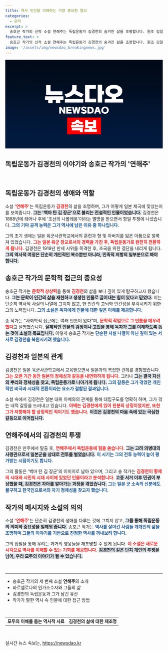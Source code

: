 ```yaml
---
title: 역사 인간을 이해하는 가장 중요한 열쇠
categories:
  - 문학
excerpt: >
  송호근 작가의 신작 소설 연해주는 독립운동가 김경천의 숨겨진 삶을 조명합니다. 원조 김일성이라 불리던 그의 항일 투쟁과 심리를 문학적 상상으로 그려내어 역사 속 인물의 진실과 감정을 재조명합니다. 클릭해 보십시오!
feature_text: >
  송호근 작가의 신작 소설 연해주는 독립운동가 김경천의 숨겨진 삶을 조명합니다. 원조 김일성이라 불리던 그의 항일 투쟁과 심리를 문학적 상상으로 그려내어 역사 속 인물의 진실과 감정을 재조명합니다. 클릭해 보십시오!
image: '/assets/img/newsdao_breakingnews.jpg'
---
```


<p><img src="/assets/img/newsdao_breakingnews.jpg" alt="ontimetimes 속보" /></p>

<h2 data-ke-size="size26">독립운동가 김경천의 이야기와 송호근 작가의 '연해주'</h2>

<p data-ke-size="size16">&nbsp;</p>

<h2 data-ke-size="size26">독립운동가 김경천의 생애와 역할</h2>

<p data-ke-size="size16">소설 <b><span style="color: #ee2323;">'연해주'</span></b>는 독립운동가 <b><span style="color: #ee2323;">김경천</span></b>의 삶을 조명하며, 그가 어떻게 일본 제국에 맞섰는지를 보여줍니다. <b><span style="background-color: #21538527;">그는 '백마 탄 김 장군'으로 불리는 전설적인 인물이었습니다.</span></b> 김경천은 1888년에 태어나 후에 '조선의 나폴레옹'이라는 별명을 받으면서 항일 투쟁에 나섰습니다. <b><span style="color: #1a5490;">그의 기마 공격 능력은 그가 역사에 남은 이유 중 하나입니다.</span></b></p>

<p data-ke-size="size16">그의 초기 생애는 일본 육군사관학교에서의 훈련과 형 및 아버지를 잃은 아픔으로 얼룩져 있었습니다. <b><span style="color: #ee2323;">그는 일본 육군 장교로서의 경력을 가진 후, 독립운동가로 완전히 전환하게 됩니다.</span></b> 김경천은 1919년 만세 시위를 목격한 후, 조국을 위한 결단을 내리게 됩니다. <b><span style="background-color: #21538527;">그의 역사적 여정은 단순히 개인적인 복수뿐만 아니라, 민족적 저항의 일부분으로 봐야 합니다.</span></b></p>

<h2 data-ke-size="size26">송호근 작가의 문학적 접근의 중요성</h2>

<p data-ke-size="size16">송호근 작가는 <b><span style="color: #ee2323;">문학적 상상력</span></b>을 통해 <b><span style="color: #ee2323;">김경천</span></b>의 삶을 보다 깊이 있게 탐구하고자 했습니다. <b><span style="background-color: #21538527;">그는 문학이 인간의 삶을 재현하고 생생한 인물로 끌어내는 힘이 있다고 믿었다.</span></b> 이는 단순히 역사적 사실의 나열에 그치지 않고, 한 인간의 고뇌와 인간성을 부각시키기 위한 그의 노력입니다. <b><span style="color: #1a5490;">그의 소설은 독자에게 인물에 대한 깊은 이해를 제공합니다.</span></b></p>

<p data-ke-size="size16">송 작가는 "사회학적 접근에는 여러 빈틈이 있다"며, <b><span style="color: #ee2323;">문학적 작업으로 그 빈틈을 메우려 했다</span></b>고 설명했습니다. <b><span style="background-color: #21538527;">실제적인 인물의 감정이나 고민을 통해 독자가 그를 이해하도록 돕는 것이 소설의 목표입니다.</span></b> 이렇게 송호근 작가는 <b><span style="color: #1a5490;">단순한 사실 나열이 아닌 깊이 있는 서사로 김경천을 복원시키려 했습니다.</span></b></p>

<h2 data-ke-size="size26">김경천과 일본의 관계</h2>

<p data-ke-size="size16">김경천은 일본 육군사관학교에서 교육받으면서 일본과의 복잡한 관계를 경험했습니다. <b><span style="color: #ee2323;">그는 오랜 기간 동안 일본의 정체성과 갈등을 내면화하게 됩니다.</span></b> 그러나 <b><span style="background-color: #21538527;">그는 결국 자신의 뿌리와 정체성을 찾고, 독립운동가로 나아가게 됩니다.</span></b> <b><span style="color: #1a5490;">그의 갈등은 그가 겪었던 개인적인 비극과 시대적 전환이라는 요소가 결합된 결과입니다.</span></b></p>

<p data-ke-size="size16">소설 속에서 김경천은 일본 대위 아베와의 관계를 통해 대립구도를 명확히 하며, 그가 겪는 내적 갈등을 드러내고 있습니다. <b><span style="color: #ee2323;">아베는 김경천에게 있어 친분의 상징이었지만, 또한 그가 저항해야 할 상징적인 적이기도 했습니다.</span></b> <b><span style="background-color: #21538527;">이것은 김경천의 마음 속에 있는 극심한 갈등으로 이어집니다.</span></b></p>

<h2 data-ke-size="size26">연해주에서의 김경천의 투쟁</h2>

<p data-ke-size="size16">김경천은 만주에서 탈출 후, <b><span style="color: #ee2323;">연해주에서 독립운동에 힘을 쏟습니다.</span></b> <b><span style="background-color: #21538527;">그는 고려 의병대의 사령관으로서 일본군을 상대로 전투를 벌였습니다.</span></b> <b><span style="color: #1a5490;">이 시기는 그의 전투 능력이 높이 평가받는 시점이기도 합니다.</span></b></p>

<p data-ke-size="size16">그의 활동은 '백마 탄 김 장군'의 이미지로 남아 있으며, 그리고 송 작가는 <b><span style="color: #ee2323;">김경천이 황제의 시대와 시민의 시대 사이에 있었던 인물이라고 분석합니다.</span></b> <b><span style="background-color: #21538527;">고종 서거 이후 민권이 부상했을 때, 김경천은 자아를 알아가는 과정을 겪었습니다.</span></b> <b><span style="color: #1a5490;">그는 일본 군 소속의 신분에도 불구하고 한국인으로서의 자기 정체성을 찾고자 했습니다.</span></b></p>

<h2 data-ke-size="size26">작가의 메시지와 소설의 의의</h2>

<p data-ke-size="size16">소설 <b><span style="color: #ee2323;">'연해주'</span></b>는 단순히 김경천의 생애를 다루는 것에 그치지 않고, <b><span style="background-color: #21538527;">그를 통해 독립운동의 의미와 중요성을 일깨워 줍니다.</span></b> 송호근 작가는 <b><span style="color: #1a5490;">역사를 살아간 사람들 개개인의 삶을 조명하며 그들의 이야기를 기반으로 진정한 역사를 꺼내보려 합니다.</span></b></p>

<p data-ke-size="size16">그의 집필을 통해 우리는 과거의 영웅들을 재조명할 수 있게 됩니다. <b><span style="color: #ee2323;">이 소설은 새로운 시각으로 역사를 이해할 수 있는 기회를 제공합니다.</span></b> <b><span style="background-color: #21538527;">김경천의 길은 단지 개인의 투쟁을 넘어, 우리 모두의 이야기가 될 수 있습니다.</span></b></p>

<p data-ke-size="size16">&nbsp;</p>

<hr/>

<ul>
<li>송호근 작가의 세 번째 소설 <b>연해주</b>의 소개</li>
<li>바르셀로나의 인가소수자와 그들의 삶</li>
<li>김경천의 독립운동과 그가 남긴 유산</li>
<li>작가가 말한 역사 속 인물에 대한 접근 방법</li>
</ul>

<p data-ke-size="size16">&nbsp;</p>

<table style="width:100%; border-collapse:collapse;">
<tr>
<td style="text-align: center; height: 17px;"><b>모두의 이해를 돕는 역사적 사료</b></td>
<td style="text-align: center; height: 17px;"><b>김경천의 삶에 대한 재조명</b></td>
</tr>
</table>

<p data-ke-size="size16">&nbsp;</p>
실시간 뉴스 속보는, <a href="https://newsdao.kr" rel="dofollow">https://newsdao.kr</a>


